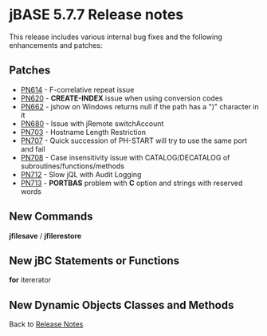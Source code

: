 # jBASE 5.7.7 Release notes

<PageHeader />

This release includes various internal bug fixes and the following enhancements and patches:

## Patches

- [PN614](./../pn614/README.md) - F-correlative repeat issue
- [PN620](./../pn620/README.md) - **CREATE-INDEX** issue when using conversion codes
- [PN662](./../pn662/README.md) - jshow on Windows returns null if the path has a ")" character in it
- [PN680](./../pn680/README.md) - Issue with jRemote switchAccount
- [PN703](./../pn703/README.md) - Hostname Length Restriction
- [PN707](./../pn707/README.md) - Quick succession of PH-START will try to use the same port and fail
- [PN708](./../pn708/README.md) - Case insensitivity issue with CATALOG/DECATALOG of subroutines/functions/methods
- [PN712](./../pn712/README.md) - Slow jQL with Audit Logging
- [PN713](./../pn713/README.md) - **PORTBAS** problem with **C** option and strings with reserved words

## New Commands

**jfilesave** / **jfilerestore**

## New jBC Statements or Functions

**for** itererator

## New Dynamic Objects Classes and Methods

Back to [Release Notes](./../../README.md)
  
<PageFooter />
